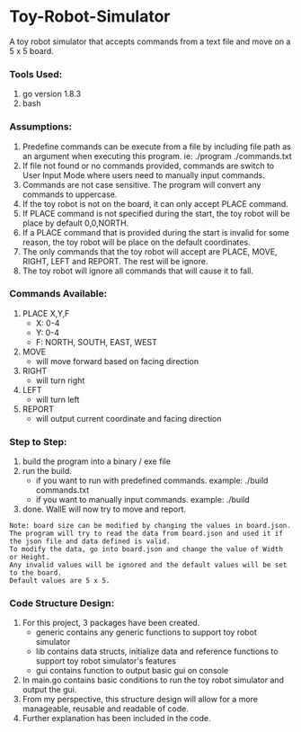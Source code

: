 # Toy-Robot-Simulator
A toy robot simulator that accepts commands from a text file and move on a 5 x 5 board.

### Tools Used:
   1) go version 1.8.3
   2) bash

### Assumptions:
   1) Predefine commands can be execute from a file by including file path as an argument when executing this program. ie: ./program ./commands.txt
   2) If file not found or no commands provided, commands are switch to User Input Mode where users need to manually input commands.
   3) Commands are not case sensitive. The program will convert any commands to uppercase.
   4) If the toy robot is not on the board, it can only accept PLACE command.
   5) If PLACE command is not specified during the start, the toy robot will be place by default 0,0,NORTH.
   6) If a PLACE command that is provided during the start is invalid for some reason, the toy robot will be place on the default coordinates.
   7) The only commands that the toy robot will accept are PLACE, MOVE, RIGHT, LEFT and REPORT. The rest will be ignore.
   8) The toy robot will ignore all commands that will cause it to fall.

### Commands Available:
   1) PLACE X,Y,F
        - X: 0-4
        - Y: 0-4
        - F: NORTH, SOUTH, EAST, WEST
   2) MOVE
        - will move forward based on facing direction
   3) RIGHT
        - will turn right
   4) LEFT
        - will turn left
   5) REPORT
        - will output current coordinate and facing direction

### Step to Step:
   1) build the program into a binary / exe file
   2) run the build.
      - if you want to run with predefined commands. example: ./build commands.txt
      - if you want to manually input commands. example: ./build
   3) done. WallE will now try to move and report.

    Note: board size can be modified by changing the values in board.json.
    The program will try to read the data from board.json and used it if the json file and data defined is valid.
    To modify the data, go into board.json and change the value of Width or Height.
    Any invalid values will be ignored and the default values will be set to the board.
    Default values are 5 x 5.

### Code Structure Design:
   1) For this project, 3 packages have been created.
      - generic contains any generic functions to support toy robot simulator
      - lib contains data structs, initialize data and reference functions to support toy
      robot simulator's features
      - gui contains function to output basic gui on console
   2) In main.go contains basic conditions to run the toy robot simulator and output the gui.
   3) From my perspective, this structure design will allow for a more manageable, reusable and readable of code.
   4) Further explanation has been included in the code.